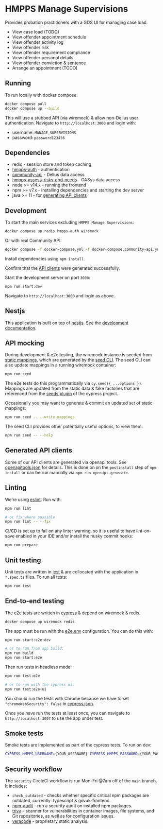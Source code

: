 # HMPPS Manage Supervisions

Provides probation practitioners with a GDS UI for managing case load.

* View case load (TODO)
* View offender appointment schedule
* View offender activity log
* View offender risk
* View offender requirement compliance
* View offender personal details
* View offender conviction & sentence
* Arrange an appointment (TODO)

## Running

To run locally with docker compose:

```bash
docker compose pull
docker compose up --build
```

This will use a stubbed API (via wiremock) & allow non-Delius user authentication.
Navigate to `http://localhost:3000` and login with:

* username: `MANAGE_SUPERVISIONS`
* password: `password123456`

## Dependencies

* redis - session store and token caching
* [hmpps-auth](https://github.com/ministryofjustice/hmpps-auth) - authentication
* [community-api](https://github.com/ministryofjustice/community-api) - Delius data access
* [hmpps-assess-risks-and-needs](https://github.com/ministryofjustice/hmpps-assess-risks-and-needs) - OASys data access
* node >= v14.x - running the frontend
* npm >= v7.x - installing dependencies and starting the dev server
* java >= 11 - for [generating API clients](#Generated-API-clients)

## Development

To start the main services excluding `HMPPS Manage Supervisions`:

```bash
docker compose up redis hmpps-auth wiremock
```

Or with real Community API:

```bash
docker compose -f docker-compose.yml -f docker-compose.community-api.yml up redis hmpps-auth community-api
```

Install dependencies using `npm install`.

Confirm that the [API clients](#generated-api-clients) were generated successfully.

Start the development server on port `3000`:

```bash
npm run start:dev
```

Navigate to `http://localhost:3000` and login as above.

## Nestjs

This application is built on top of [nestjs](https://nestjs.com/).
See the [development documentation](./doc/nestjs.md).

## API mocking

During development & e2e testing, the wiremock instance is seeded from [static mappings](./wiremock), which are generated by the [seed CLI](cypress/plugins/wiremock/cli.ts).
The seed CLI can also update mappings in a running wiremock container:

```bash
npm run seed
```

The e2e tests do this programmatically via `cy.seed({ ...options })`.
Mappings are updated from the static data & fake factories that are referenced from the [seeds plugin](cypress/plugins/seeds.ts) of the cypress project.

Occasionally you may want to generate & commit an updated set of static mappings:

```bash
npm run seed -- --write-mappings
```

The seed CLI provides other potentially useful options, to view them:

```bash
npm run seed -- --help
```

## Generated API clients

Some of our API clients are generated via openapi tools.
See [openapitools.json](./openapitools.json) for details.
This is done on on the `postinstall` step of `npm install` or can be run manually via `npm run openapi-generate`.

## Linting

We're using [eslint](https://eslint.org/). Run with:

```bash
npm run lint

# or fix where possible
npm run lint -- --fix
```

CI/CD is set up to fail on any linter warning, so it is useful to have lint-on-save enabled in your IDE and/or install the husky commit hooks:

```bash
npm run prepare
```

## Unit testing

Unit tests are written in [jest](https://jestjs.io/) & are collocated with the application in `*.spec.ts` files. To run all tests:

```bash
npm run test
```

## End-to-end testing

The e2e tests are written in [cypress](https://www.cypress.io/) & depend on wiremock & redis.

```bash
docker compose up wiremock redis
```

The app must be run with the [e2e.env](./e2e.env) configuration. You can do this with:

```bash
npm run start:e2e:dev

# or to run from app build:
npm run build
npm run start:e2e
```

Then run tests in headless mode:

```bash
npm run test:e2e

# or to run with the cypress ui:
npm run test:e2e-ui
```

You should run the tests with Chrome because we have to set `"chromeWebSecurity": false` in [cypress.json](cypress.json).

Once you have run the tests at least once, you can navigate to `http://localhost:3007` to use the app under test.

## Smoke tests

Smoke tests are implemented as part of the cypress tests. To run on dev:

```bash
CYPRESS_HMPPS_USERNAME={YOUR_USERNAME} CYPRESS_HMPPS_PASSWORD={YOUR_PASSWORD} cypress run --config-file cypress.dev.json --spec 'cypress/integration/smoke/**/*.spec.ts'
```

## Security workflow

The `security` CircleCI workflow is run Mon-Fri @7am off of the `main` branch. It includes:

* `check_outdated` - checks whether specific critical npm packages are outdated, currently: typescript & govuk-frontend.
* [npm-audit](https://docs.npmjs.com/cli/v7/commands/npm-audit) - run a security audit on installed npm packages.
* [trivy](https://github.com/aquasecurity/trivy) - scanner for vulnerabilities in container images, file systems, and Git repositories, as well as for configuration issues.
* [veracode](https://www.veracode.com/products/binary-static-analysis-sast) - proprietary static analysis.
